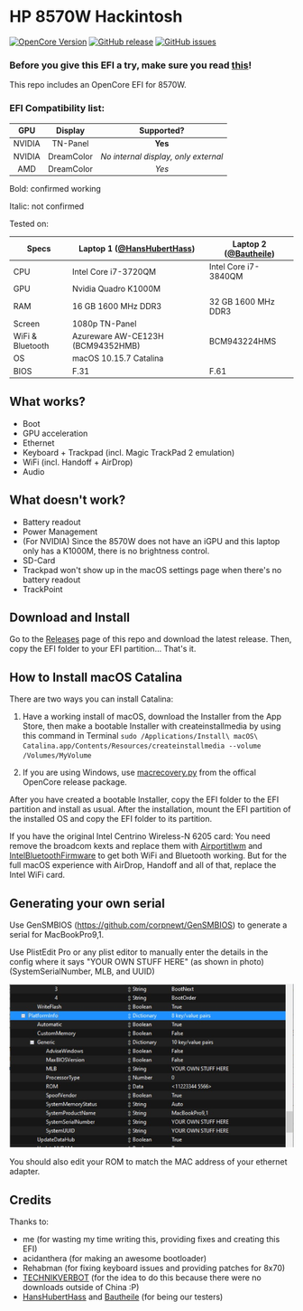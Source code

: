 # HP 8570W Hackintosh

[![OpenCore Version](https://img.shields.io/badge/OpenCore-0.6.6-green.svg)](https://github.com/SkyrilHD/HP-8570W-Hackintosh/)
[![GitHub release](https://img.shields.io/github/release/SkyrilHD/HP-8570W-Hackintosh.svg)](https://github.com/SkyrilHD/HP-8570W-Hackintosh/releases/)
[![GitHub issues](https://img.shields.io/github/issues/SkyrilHD/HP-8570W-Hackintosh.svg)](https://github.com/SkyrilHD/HP-8570W-Hackintosh/issues/)

### Before you give this EFI a try, make sure you read [this](https://github.com/SkyrilHD/HP-8570W-Hackintosh/issues/10)!

This repo includes an OpenCore EFI for 8570W.


### EFI Compatibility list:

| GPU | Display | Supported? |
| :-----: | :-----: | :-----: |
| NVIDIA | TN-Panel | **Yes** |
| NVIDIA | DreamColor | _No internal display, only external_ |
| AMD | DreamColor | _Yes_ |

Bold: confirmed working

Italic: not confirmed



Tested on:

| Specs | Laptop 1 ([@HansHubertHass](https://github.com/HansHubertHass)) | Laptop 2 ([@Bautheile](https://github.com/Bautheile)) |
| -- | -- | -- |
| CPU | Intel Core i7-3720QM | Intel Core i7-3840QM |
| GPU | Nvidia Quadro K1000M  | |
| RAM | 16 GB 1600 MHz DDR3  | 32 GB 1600 MHz DDR3 |
| Screen | 1080p TN-Panel  | |
| WiFi & Bluetooth | Azureware AW-CE123H (BCM94352HMB) | BCM943224HMS |
| OS | macOS 10.15.7 Catalina | |
| BIOS | F.31 | F.61 |

## What works?

- Boot
- GPU acceleration
- Ethernet
- Keyboard + Trackpad (incl. Magic TrackPad 2 emulation)
- WiFi (incl. Handoff + AirDrop)
- Audio

## What doesn't work?

- Battery readout
- Power Management
- (For NVIDIA) Since the 8570W does not have an iGPU and this laptop only has a K1000M, there is no brightness control.
- SD-Card
- Trackpad won't show up in the macOS settings page when there's no battery readout
- TrackPoint

## Download and Install

Go to the [Releases](https://github.com/SkyrilHD/HP-8570W-Hackintosh/releases/) page of this repo and download the latest release. Then, copy the EFI folder to your EFI partition... That's it.

## How to Install macOS Catalina

There are two ways you can install Catalina:

1. Have a working install of macOS, download the Installer from the App Store, then make a bootable Installer with createinstallmedia by using this command in Terminal `sudo /Applications/Install\ macOS\ Catalina.app/Contents/Resources/createinstallmedia --volume /Volumes/MyVolume`

2. If you are using Windows, use [macrecovery.py](https://dortania.github.io/OpenCore-Install-Guide/installer-guide/winblows-install.html) from the offical OpenCore release package.

After you have created a bootable Installer, copy the EFI folder to the EFI partition and install as usual. After the installation, mount the EFI partition of the installed OS and copy the EFI folder to its partition.

If you have the original Intel Centrino Wireless-N 6205 card:
You need remove the broadcom kexts and replace them with [Airportitlwm](https://github.com/OpenIntelWireless/itlwm/releases/tag/v1.2.0) and [IntelBluetoothFirmware](https://github.com/OpenIntelWireless/IntelBluetoothFirmware/releases/tag/1.1.2) to get both WiFi and Bluetooth working. But for the full macOS experience with AirDrop, Handoff and all of that, replace the Intel WiFi card.

## Generating your own serial

Use GenSMBIOS (https://github.com/corpnewt/GenSMBIOS) to generate a serial for MacBookPro9,1.

Use PlistEdit Pro or any plist editor to manually enter the details in the config where it says "YOUR OWN STUFF HERE" (as shown in photo) (SystemSerialNumber, MLB, and UUID)

![Screenshot 2021-02-21 001529.jpg](https://raw.githubusercontent.com/SkyrilHD/HP-8570W-Hackintosh/10.15_0.6.6/Screenshot%202021-02-21%20001529.jpg)

You should also edit your ROM to match the MAC address of your ethernet adapter.


## Credits

Thanks to:

- me (for wasting my time writing this, providing fixes and creating this EFI)
- acidanthera (for making an awesome bootloader)
- Rehabman (for fixing keyboard issues and providing patches for 8x70)
- [TECHNIKVERBOT](https://github.com/TECHNIKVERBOT) (for the idea to do this because there were no downloads outside of China :P)
- [HansHubertHass](https://github.com/HansHubertHass) and [Bautheile](https://github.com/Bautheile) (for being our testers)
